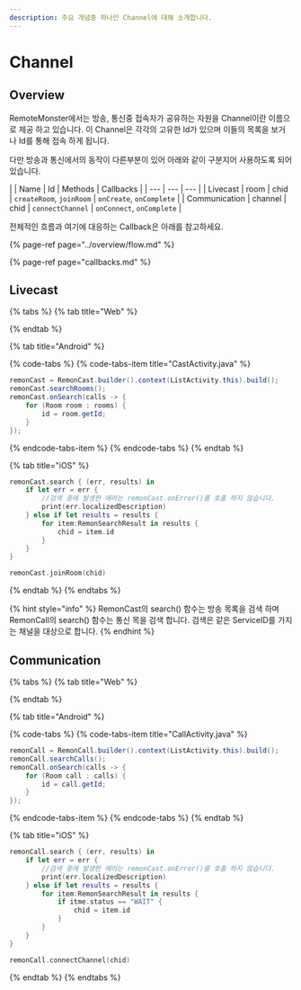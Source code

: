```yaml
---
description: 주요 개념중 하나인 Channel에 대해 소개합니다.
---
```


# Channel

## Overview

RemoteMonster에서는 방송, 통신중 접속자가 공유하는 자원을 Channel이란 이름으로 제공 하고 있습니다. 이 Channel은 각각의 고유한 Id가 있으며 이들의 목록을 보거나 Id를 통해 접속 하게 됩니다.

다만 방송과 통신에서의 동작이 다른부분이 있어 아래와 같이 구분지어 사용하도록 되어있습니다.

|  | Name | Id | Methods | Callbacks |
| --- | --- | --- |
| Livecast | room | chid | `createRoom`, `joinRoom` | `onCreate`, `onComplete` |
| Communication | channel | chid | `connectChannel` | `onConnect`, `onComplete` |

전체적인 흐름과 여기에 대응하는 Callback은 아래를 참고하세요.

{% page-ref page="../overview/flow.md" %}

{% page-ref page="callbacks.md" %}

## Livecast

{% tabs %}
{% tab title="Web" %}

{% endtab %}

{% tab title="Android" %}


{% code-tabs %}
{% code-tabs-item title="CastActivity.java" %}
```java
remonCast = RemonCast.builder().context(ListActivity.this).build();
remonCast.searchRooms();
remonCast.onSearch(calls -> {
    for (Room room : rooms) {
        id = room.getId;
    }
});
```
{% endcode-tabs-item %}
{% endcode-tabs %}
{% endtab %}

{% tab title="iOS" %}


```swift
remonCast.search { (err, results) in
    if let err = err {
        //검색 중에 발생한 에러는 remonCast.onError()를 호출 하지 않습니다.
        print(err.localizedDescription)
    } else if let results = results {
        for item:RemonSearchResult in results {
            chid = item.id
        }
    }
}

remonCast.joinRoom(chid)
```
{% endtab %}
{% endtabs %}

{% hint style="info" %}
RemonCast의 search\(\) 함수는 방송 목록을 검색 하며 RemonCall의 search\(\) 함수는 통신 목을 검색 합니다. 검색은 같은 ServiceID를 가지는 채널을 대상으로 합니다.
{% endhint %}

## Communication

{% tabs %}
{% tab title="Web" %}

{% endtab %}

{% tab title="Android" %}


{% code-tabs %}
{% code-tabs-item title="CallActivity.java" %}
```java
remonCall = RemonCall.builder().context(ListActivity.this).build();
remonCall.searchCalls();
remonCall.onSearch(calls -> {
    for (Room call : calls) {
        id = call.getId;
    }
});
```
{% endcode-tabs-item %}
{% endcode-tabs %}
{% endtab %}

{% tab title="iOS" %}


```swift
remonCall.search { (err, results) in
    if let err = err {
        //검색 중에 발생한 에러는 remonCast.onError()를 호출 하지 않습니다.
        print(err.localizedDescription)
    } else if let results = results {
        for item:RemonSearchResult in results {
            if itme.status == "WAIT" {
                chid = item.id
            }
        }
    }
}

remonCall.connectChannel(chid)
```
{% endtab %}
{% endtabs %}

